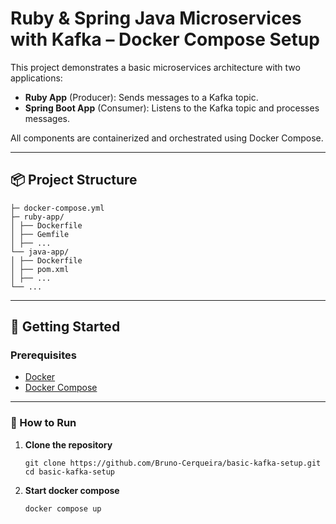 # Ruby & Spring Java Microservices with Kafka – Docker Compose Setup

This project demonstrates a basic microservices architecture with two applications:

- **Ruby App** (Producer): Sends messages to a Kafka topic.
- **Spring Boot App** (Consumer): Listens to the Kafka topic and processes messages.

All components are containerized and orchestrated using Docker Compose.

---

## 📦 Project Structure

```
├─ docker-compose.yml
├─ ruby-app/
│ ├── Dockerfile
│ ├── Gemfile
│ ├── ...
└── java-app/
│ ├── Dockerfile
│ ├── pom.xml
│ ├── ...
└── ...
```

---

## 🚀 Getting Started

### Prerequisites

- [Docker](https://www.docker.com/products/docker-desktop)
- [Docker Compose](https://docs.docker.com/compose/)

---

### 🔧 How to Run

1. **Clone the repository**

   ```
   git clone https://github.com/Bruno-Cerqueira/basic-kafka-setup.git
   cd basic-kafka-setup
   ```
2. **Start docker compose**

    ```
   docker compose up
    ```